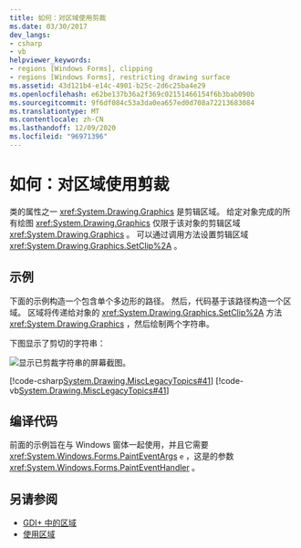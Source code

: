 ```yaml
---
title: 如何：对区域使用剪裁
ms.date: 03/30/2017
dev_langs:
- csharp
- vb
helpviewer_keywords:
- regions [Windows Forms], clipping
- regions [Windows Forms], restricting drawing surface
ms.assetid: 43d121b4-e14c-4901-b25c-2d6c25ba4e29
ms.openlocfilehash: e62be137b36a2f369c02151466154f6b3bab090b
ms.sourcegitcommit: 9f6df084c53a3da0ea657ed0d708a72213683084
ms.translationtype: MT
ms.contentlocale: zh-CN
ms.lasthandoff: 12/09/2020
ms.locfileid: "96971396"
---
```

# <a name="how-to-use-clipping-with-a-region"></a>如何：对区域使用剪裁
类的属性之一 <xref:System.Drawing.Graphics> 是剪辑区域。 给定对象完成的所有绘图 <xref:System.Drawing.Graphics> 仅限于该对象的剪辑区域 <xref:System.Drawing.Graphics> 。 可以通过调用方法设置剪辑区域 <xref:System.Drawing.Graphics.SetClip%2A> 。  
  
## <a name="example"></a>示例  
 下面的示例构造一个包含单个多边形的路径。 然后，代码基于该路径构造一个区域。 区域将传递给对象的 <xref:System.Drawing.Graphics.SetClip%2A> 方法 <xref:System.Drawing.Graphics> ，然后绘制两个字符串。  
  
 下图显示了剪切的字符串：  
  
 ![显示已剪裁字符串的屏幕截图。](./media/how-to-use-clipping-with-a-region/clipped-strings-polygon.png)  
  
 [!code-csharp[System.Drawing.MiscLegacyTopics#41](~/samples/snippets/csharp/VS_Snippets_Winforms/System.Drawing.MiscLegacyTopics/CS/Class1.cs#41)]
 [!code-vb[System.Drawing.MiscLegacyTopics#41](~/samples/snippets/visualbasic/VS_Snippets_Winforms/System.Drawing.MiscLegacyTopics/VB/Class1.vb#41)]  
  
## <a name="compiling-the-code"></a>编译代码  
 前面的示例旨在与 Windows 窗体一起使用，并且它需要 <xref:System.Windows.Forms.PaintEventArgs> `e` ，这是的参数 <xref:System.Windows.Forms.PaintEventHandler> 。  
  
## <a name="see-also"></a>另请参阅

- [GDI+ 中的区域](regions-in-gdi.md)
- [使用区域](using-regions.md)
